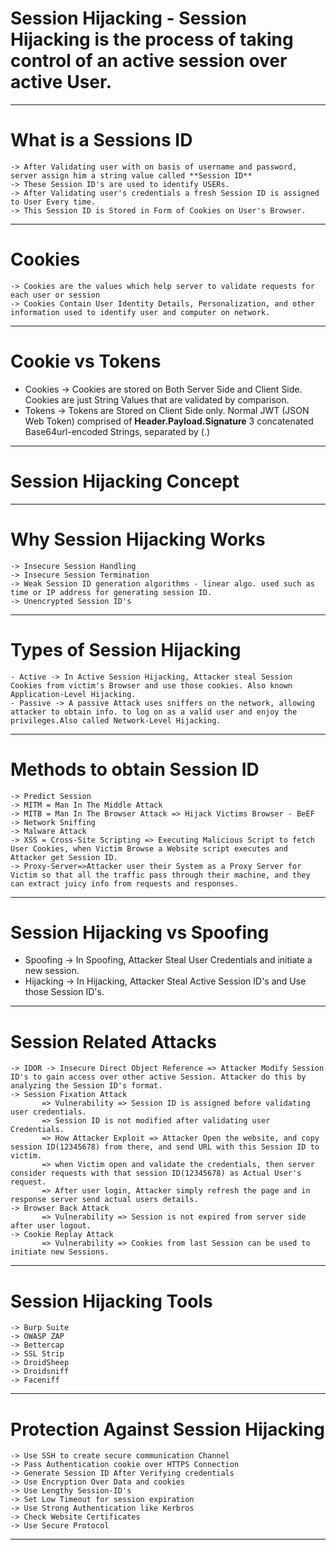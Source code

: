 # Session Hijacking - Session Hijacking is the process of taking control of an active session over active User.
--------------------------------------------------------------------------------
# What is a Sessions ID
	-> After Validating user with on basis of username and password, server assign him a string value called **Session ID**
	-> These Session ID's are used to identify USERs.
	-> After Validating user's credentials a fresh Session ID is assigned to User Every time.
	-> This Session ID is Stored in Form of Cookies on User's Browser.
--------------------------------------------------------------------------------
# Cookies
	-> Cookies are the values which help server to validate requests for each user or session
	-> Cookies Contain User Identity Details, Personalization, and other information used to identify user and computer on network.
--------------------------------------------------------------------------------
# Cookie vs Tokens
  - Cookies -> 	Cookies are stored on Both Server Side and Client Side.
  			Cookies are just String Values that are validated by comparison.
  - Tokens  ->  Tokens are Stored on Client Side only.
  			Normal JWT (JSON Web Token) comprised of **Header.Payload.Signature** 3 concatenated Base64url-encoded Strings, separated by (.)
--------------------------------------------------------------------------------
# Session Hijacking Concept
--------------------------------------------------------------------------------
# Why Session Hijacking Works
	-> Insecure Session Handling
	-> Insecure Session Termination
	-> Weak Session ID generation algorithms - linear algo. used such as time or IP address for generating session ID.
	-> Unencrypted Session ID's
----------------------------------------------------------------------------------
# Types of Session Hijacking
	- Active -> In Active Session Hijacking, Attacker steal Session Cookies from victim's Browser and use those cookies. Also known Application-Level Hijacking.
	- Passive -> A passive Attack uses sniffers on the network, allowing attacker to obtain info. to log on as a valid user and enjoy the privileges.Also called Network-Level Hijacking.
----------------------------------------------------------------------------------
# Methods to obtain Session ID
    -> Predict Session
    -> MITM = Man In The Middle Attack
    -> MITB = Man In The Browser Attack => Hijack Victims Browser - BeEF
    -> Network Sniffing
    -> Malware Attack
    -> XSS = Cross-Site Scripting => Executing Malicious Script to fetch User Cookies, when Victim Browse a Website script executes and Attacker get Session ID.
    -> Proxy-Server=>Attacker user their System as a Proxy Server for Victim so that all the traffic pass through their machine, and they can extract juicy info from requests and responses.
----------------------------------------------------------------------------------
# Session Hijacking vs Spoofing
  - Spoofing -> In Spoofing, Attacker Steal User Credentials and initiate a new session.
  - Hijacking -> In Hijacking, Attacker Steal Active Session ID's and Use those Session ID's.
----------------------------------------------------------------------------------
# Session Related Attacks
	-> IDOR -> Insecure Direct Object Reference => Attacker Modify Session ID's to gain access over other active Session. Attacker do this by analyzing the Session ID's format.
	-> Session Fixation Attack
		   => Vulnerability => Session ID is assigned before validating user credentials.
		   => Session ID is not modified after validating user Credentials.
		   => How Attacker Exploit => Attacker Open the website, and copy session ID(12345678) from there, and send URL with this Session ID to victim.
		   => when Victim open and validate the credentials, then server consider requests with that session ID(12345678) as Actual User's request.
		   => After user login, Attacker simply refresh the page and in response server send actual users details.
	-> Browser Back Attack
		   => Vulnerability => Session is not expired from server side after user logout.
	-> Cookie Replay Attack
		   => Vulnerability => Cookies from last Session can be used to initiate new Sessions.
----------------------------------------------------------------------------------
# Session Hijacking Tools
	-> Burp Suite
	-> OWASP ZAP
	-> Bettercap
	-> SSL Strip
	-> DroidSheep
	-> Droidsniff
	-> Faceniff
----------------------------------------------------------------------------------
# Protection Against Session Hijacking
	-> Use SSH to create secure communication Channel
	-> Pass Authentication cookie over HTTPS Connection
	-> Generate Session ID After Verifying credentials
	-> Use Encryption Over Data and cookies
	-> Use Lengthy Session-ID's
	-> Set Low Timeout for session expiration
	-> Use Strong Authentication like Kerbros
	-> Check Website Certificates
	-> Use Secure Protocol
----------------------------------------------------------------------------------
